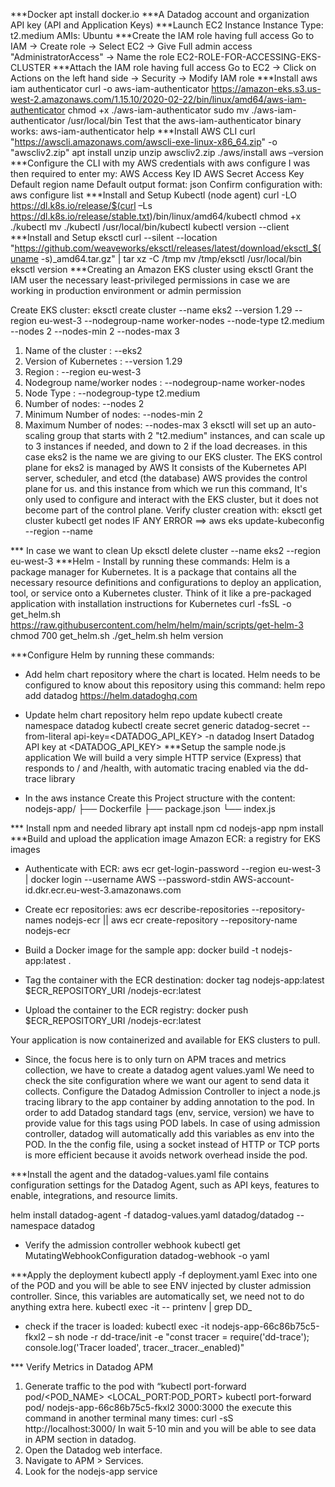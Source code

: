 ***Docker 
apt install docker.io
***A Datadog account and organization API key (API and Application Keys)
***Launch EC2 Instance
Instance Type: t2.medium
AMIs: Ubuntu
***Create the IAM role having full access
Go to IAM -> Create role -> Select EC2 -> Give Full admin access "AdministratorAccess" -> Name the role EC2-ROLE-FOR-ACCESSING-EKS-CLUSTER
***Attach the IAM role having full access
Go to EC2 -> Click on Actions on the left hand side -> Security -> Modify IAM role
***Install aws iam authenticator
curl -o aws-iam-authenticator https://amazon-eks.s3.us-west-2.amazonaws.com/1.15.10/2020-02-22/bin/linux/amd64/aws-iam-authenticator
chmod +x ./aws-iam-authenticator
sudo mv ./aws-iam-authenticator /usr/local/bin
Test that the aws-iam-authenticator binary works: aws-iam-authenticator help
***Install AWS CLI
curl "https://awscli.amazonaws.com/awscli-exe-linux-x86_64.zip" -o "awscliv2.zip"
apt install unzip
unzip awscliv2.zip
./aws/install
aws –version
***Configure the CLI with my AWS credentials with
aws configure
I was then required to enter my:
AWS Access Key ID
AWS Secret Access Key
Default region name
Default output format: json
Confirm configuration with: aws configure list
***Install and Setup Kubectl (node agent)
curl -LO https://dl.k8s.io/release/$(curl –Ls https://dl.k8s.io/release/stable.txt)/bin/linux/amd64/kubectl
chmod +x ./kubectl
mv ./kubectl /usr/local/bin/kubectl
kubectl version --client
***Install and Setup eksctl
curl --silent --location "https://github.com/weaveworks/eksctl/releases/latest/download/eksctl_$(uname -s)_amd64.tar.gz" | tar xz -C /tmp
mv /tmp/eksctl /usr/local/bin
eksctl version
***Creating an Amazon EKS cluster using eksctl
Grant the IAM user the necessary least-privileged permissions  in case we are working in production environment or admin permission

Create EKS cluster:
eksctl create cluster --name eks2 --version 1.29 --region eu-west-3 --nodegroup-name worker-nodes --node-type t2.medium --nodes 2 --nodes-min 2 --nodes-max 3

1. Name of the cluster : --eks2
2. Version of Kubernetes : --version 1.29
3. Region : --region eu-west-3
4. Nodegroup name/worker nodes : --nodegroup-name worker-nodes
5. Node Type : --nodegroup-type t2.medium
6. Number of nodes: --nodes 2
7. Minimum Number of nodes: --nodes-min 2
8. Maximum Number of nodes: --nodes-max 3
eksctl will set up an auto-scaling group that starts with 2 "t2.medium" instances, and can scale up to 3 instances if needed, and down to 2 if the load decreases.
in this case eks2 is the name we are giving to our EKS cluster.  The EKS control plane for eks2 is managed by AWS It consists of the Kubernetes API server, scheduler, and etcd (the database)
AWS provides the control plane for us. and this instance from which we run this command, It's only used to configure and interact with the EKS cluster, but it does not become part of the control plane. 
Verify cluster creation with: eksctl get cluster
kubectl get nodes
IF ANY ERROR ==> aws eks update-kubeconfig --region <region-code> --name <cluster-name>

*** In case we want to clean Up
eksctl delete cluster --name eks2 --region eu-west-3
***Helm - Install by running these commands:
Helm is a package manager for Kubernetes. It is a package that contains all the necessary resource definitions and configurations to deploy an application, tool, or service onto a Kubernetes cluster. Think of it like a pre-packaged application with installation instructions for Kubernetes
curl -fsSL -o get_helm.sh https://raw.githubusercontent.com/helm/helm/main/scripts/get-helm-3
chmod 700 get_helm.sh
./get_helm.sh
helm version

***Configure Helm by running these commands:

- Add helm chart repository where the chart is located. Helm needs to be configured to know about this repository using this command:
helm repo add datadog https://helm.datadoghq.com

- Update helm chart repository
helm repo update
kubectl create namespace datadog
kubectl create secret generic datadog-secret --from-literal api-key=<DATADOG_API_KEY> -n datadog
Insert Datadog API key at <DATADOG_API_KEY>
***Setup the sample node.js application
We will build a very simple HTTP service (Express) that responds to / and /health, with automatic tracing enabled via the dd-trace library
- In the aws instance Create this Project structure with the content:
nodejs-app/
├── Dockerfile
├── package.json
└── index.js

*** Install npm  and needed library
apt install npm
cd nodejs-app
npm install
***Build and upload the application image
Amazon ECR: a registry for EKS images
- Authenticate with ECR:
aws ecr get-login-password --region eu-west-3 | docker login --username AWS --password-stdin AWS-account-id.dkr.ecr.eu-west-3.amazonaws.com
- Create ecr repositories:
aws ecr describe-repositories --repository-names nodejs-ecr || aws ecr create-repository --repository-name nodejs-ecr
- Build a Docker image for the sample app:
docker build -t nodejs-app:latest .
- Tag the container with the ECR destination:
docker tag nodejs-app:latest $ECR_REPOSITORY_URI /nodejs-ecr:latest

- Upload the container to the ECR registry:
docker push $ECR_REPOSITORY_URI /nodejs-ecr:latest

Your application is now containerized and available for EKS clusters to pull.

-  Since, the focus here is to only turn on APM traces and metrics collection, we have to create a datadog agent values.yaml
We need to check the site configuration where we want our agent to send data it collects.
Configure the Datadog Admission Controller to inject a node.js tracing library to the app container by adding annotation to the pod.
In order to add Datadog standard tags (env, service, version) we have to provide value for this tags using POD labels. In case of using admission controller, datadog will automatically add this variables as env into the POD.
In the the config file, using a socket instead of HTTP or TCP ports is more efficient because it avoids network overhead inside the pod.

***Install the agent and the datadog-values.yaml file contains configuration settings for the Datadog Agent, such as API keys, features to enable, integrations, and resource limits.
  
helm install datadog-agent -f datadog-values.yaml datadog/datadog --namespace datadog

- Verify the admission controller webhook
kubectl get MutatingWebhookConfiguration datadog-webhook -o yaml

***Apply the deployment
kubectl apply -f deployment.yaml
Exec into one of the POD and you will be able to see ENV injected by cluster admission controller. Since, this variables are automatically set, we need not to do anything extra here.
kubectl exec -it <new-nodejs-pod> -- printenv | grep DD_

- check if the tracer is loaded:
kubectl exec -it nodejs-app-66c86b75c5-fkxl2 – sh
node -r dd-trace/init -e "const tracer = require('dd-trace'); console.log('Tracer loaded', tracer._tracer._enabled)"

*** Verify Metrics in Datadog APM
1.	Generate traffic to the pod with “kubectl port-forward pod/<POD_NAME> <LOCAL_PORT:POD_PORT>
kubectl port-forward pod/ nodejs-app-66c86b75c5-fkxl2 3000:3000
the execute this command in another terminal many times: curl -sS http://localhost:3000/
In wait 5-10 min and you will be able to see data in APM section in datadog.
2.	Open the Datadog web interface.
3.	Navigate to APM > Services.
4.	Look for the nodejs-app service


